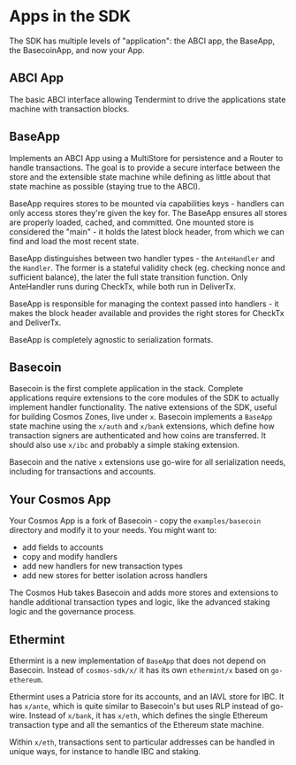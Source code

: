 # Apps in the SDK

The SDK has multiple levels of "application": the ABCI app, the BaseApp, the BasecoinApp, and now your App.

## ABCI App

The basic ABCI interface allowing Tendermint to drive the applications state machine with transaction blocks.

## BaseApp

Implements an ABCI App using a MultiStore for persistence and a Router to handle transactions.
The goal is to provide a secure interface between the store and the extensible state machine
while defining as little about that state machine as possible (staying true to the ABCI).

BaseApp requires stores to be mounted via capabilities keys - handlers can only access
stores they're given the key for. The BaseApp ensures all stores are properly loaded, cached, and committed.
One mounted store is considered the "main" - it holds the latest block header, from which we can find and load the 
most recent state.

BaseApp distinguishes between two handler types - the `AnteHandler` and the `Handler`.
The former is a stateful validity check (eg. checking nonce and sufficient balance),
the later the full state transition function. Only AnteHandler runs during CheckTx,
while both run in DeliverTx.

BaseApp is responsible for managing the context passed into handlers - 
it makes the block header available and provides the right stores for CheckTx and DeliverTx.

BaseApp is completely agnostic to serialization formats.

## Basecoin

Basecoin is the first complete application in the stack.
Complete applications require extensions to the core modules of the SDK to actually implement handler functionality.
The native extensions of the SDK, useful for building Cosmos Zones, live under `x`.
Basecoin implements a `BaseApp` state machine using the `x/auth` and `x/bank` extensions,
which define how transaction signers are authenticated and how coins are transferred.
It should also use `x/ibc` and probably a simple staking extension.

Basecoin and the native `x` extensions use go-wire for all serialization needs,
including for transactions and accounts.

## Your Cosmos App

Your Cosmos App is a fork of Basecoin - copy the `examples/basecoin` directory and modify it to your needs.
You might want to:

- add fields to accounts 
- copy and modify handlers 
- add new handlers for new transaction types
- add new stores for better isolation across handlers

The Cosmos Hub takes Basecoin and adds more stores and extensions to handle additional
transaction types and logic, like the advanced staking logic and the governance process.

## Ethermint

Ethermint is a new implementation of `BaseApp` that does not depend on Basecoin.
Instead of `cosmos-sdk/x/` it has its own `ethermint/x` based on `go-ethereum`.

Ethermint uses a Patricia store for its accounts, and an IAVL store for IBC.
It has `x/ante`, which is quite similar to Basecoin's but uses RLP instead of go-wire.
Instead of `x/bank`, it has `x/eth`, which defines the single Ethereum transaction type
and all the semantics of the Ethereum state machine.

Within `x/eth`, transactions sent to particular addresses can be handled in unique ways, 
for instance to handle IBC and staking.

